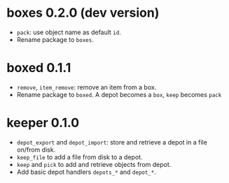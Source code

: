 # boxes 0.2.0 (dev version)

* `pack`: use object name as default `id`.
* Rename package to `boxes`.

# boxed 0.1.1

* `remove`, `item_remove`: remove an item from a box.
* Rename package to `boxed`. A depot becomes a `box`, `keep` becomes `pack`

# keeper 0.1.0

* `depot_export` and `depot_import`: store and retrieve a depot in a file on/from disk.
* `keep_file` to add a file from disk to a depot.
* `keep` and `pick` to add and retrieve objects from depot.
* Add basic depot handlers `depots_*` and `depot_*`.
